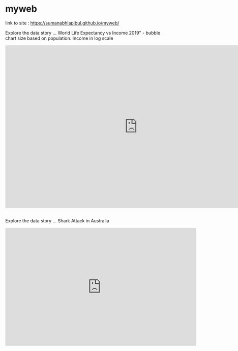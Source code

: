 # myweb

link to site : https://sumanabhlapibul.github.io/myweb/

Explore the data story ... World Life Expectancy vs Income 2019" - bubble chart size based on population. Income in log scale

<iframe width="830" height="512" seamless frameborder="0" scrolling="no" src="https://docs.google.com/spreadsheets/d/e/2PACX-1vRPox3wC06hCx5P41_q43hjwU_L5r8Nc54Q2IRGrYityuLkvYe13iry8P-2W_uiBD18K1i1wKX3kOgp/pubchart?oid=1597631781&amp;format=interactive"></iframe>
<br>

<br>

Explore the data story ... Shark Attack in Australia

<iframe width="600" height="371" seamless frameborder="0" scrolling="no" src="https://docs.google.com/spreadsheets/d/e/2PACX-1vRJsZXsS8IDEVXsS7w5ZtXe3dsIW8ELFXI4LigD1PcVQnFzaqHasLlrrhEtTK1iZG3bblTc2-6zR7Wy/pubchart?oid=415424750&amp;format=interactive"></iframe>
